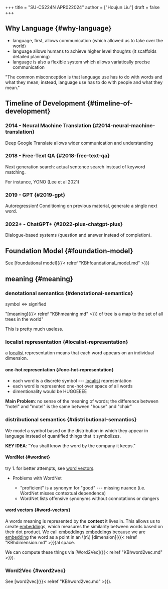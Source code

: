 +++
title = "SU-CS224N APR022024"
author = ["Houjun Liu"]
draft = false
+++

## Why Language {#why-language}

-   language, first, allows communication (which allowed us to take over the world)
-   language allows humans to achieve higher level thoughts (it scaffolds detailed planning)
-   language is also a flexible system which allows variatically precise communication

"The common misconception is that language use has to do with words and what they mean; instead, language use has to do with people and what they mean."


## Timeline of Development {#timeline-of-development}


### 2014 - Neural Machine Translation {#2014-neural-machine-translation}

Deep Google Translate allows wider communication and understanding


### 2018 - Free-Text QA {#2018-free-text-qa}

Next generation search: actual sentence search instead of keyword matching.

For instance, YONO (Lee et al 2021)


### 2019 - GPT {#2019-gpt}

Autoregression! Conditioning on previous material, generate a single next word.


### 2022+ - ChatGPT+ {#2022-plus-chatgpt-plus}

Dialogue-based systems (question and answer instead of completion).


## Foundation Model {#foundation-model}

See [foundational model]({{< relref "KBhfoundational_model.md" >}})


## meaning {#meaning}


### denotational semantics {#denotational-semantics}

symbol &lt;=&gt; signified

"[meaning]({{< relref "KBhmeaning.md" >}}) of tree is a map to the set of all trees in the world"

This is pretty much useless.


### localist representation {#localist-representation}

a [localist](#localist-representation) representation means that each word appears on an individual dimension.


#### one-hot representation {#one-hot-representation}

-   each word is a discrete symbol --- [localist](#localist-representation) representation
-   each word is represented one-hot over space of all words
-   dimentionality would be HUGGEEEE

**Main Problem**: no sense of the meaning of words; the difference between "hotel" and "motel" is the same between "house" and "chair"


### distributional semantics {#distributional-semantics}

We model a symbol based on the distribution in which they appear in language instead of quantified things that it symbolizes.

****KEY IDEA****: "You shall know the word by the company it keeps."


#### WordNet {#wordnet}

try 1. for better attempts, see [word vectors](#word-vectors).

<!--list-separator-->

-  Problems with WordNet

    -   "proficient" is a synonym for "good" --- missing nuance (i.e. WordNet misses contextual dependence)
    -   WordNet lists offensive synonyms without connotations or dangers


#### word vectors {#word-vectors}

A words meaning is represented by the **context** it lives in. This allows us to create [embedding](#word-vectors)s, which measures the similarity between words based on their dot product. We call [embedding](#word-vectors)s [embedding](#word-vectors)s because we are [embedding](#word-vectors) the word as a point in an \\(n\\) [dimension]({{< relref "KBhdimension.md" >}})al space.

We can compute these things via [Word2Vec]({{< relref "KBhword2vec.md" >}}).


### Word2Vec {#word2vec}

See [word2vec]({{< relref "KBhword2vec.md" >}}).
